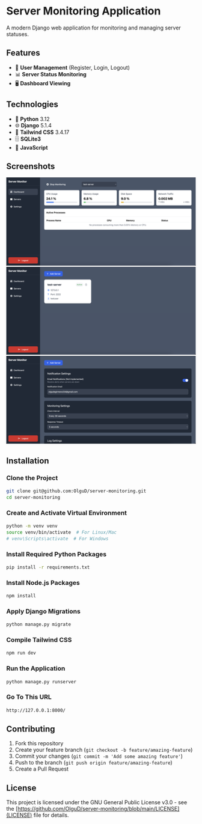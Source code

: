 # Server Monitoring Application

A modern Django web application for monitoring and managing server statuses.

## Features

- 👤 **User Management** (Register, Login, Logout)
- 📊 **Server Status Monitoring**
- 🖥️ **Dashboard Viewing**

## Technologies

- 🐍 **Python** 3.12
- 🌐 **Django** 5.1.4
- 💅 **Tailwind CSS** 3.4.17
- 🗄️ **SQLite3**
- 📜 **JavaScript**

## Screenshots

![Dashboard](assets/dashboard.png)
![Servers Page](assets/servers_page.png)
![Settings Page](assets/settings_page.png)

## Installation

### Clone the Project

```bash
git clone git@github.com:OlguD/server-monitoring.git
cd server-monitoring
```

### Create and Activate Virtual Environment
```bash
python -m venv venv
source venv/bin/activate  # For Linux/Mac
# venv\Scripts\activate  # For Windows
```

### Install Required Python Packages
```bash
pip install -r requirements.txt
```

### Install Node.js Packages
```bash
npm install
```

### Apply Django Migrations
```bash
python manage.py migrate
```

### Compile Tailwind CSS
```bash
npm run dev
```

### Run the Application
```bash
python manage.py runserver
```

### Go To This URL
```bash
http://127.0.0.1:8000/
```

## Contributing

1. Fork this repository
2. Create your feature branch (`git checkout -b feature/amazing-feature`)
3. Commit your changes (`git commit -m 'Add some amazing feature'`)
4. Push to the branch (`git push origin feature/amazing-feature`)
5. Create a Pull Request


## License
This project is licensed under the GNU General Public License v3.0 - see the [https://github.com/OlguD/server-monitoring/blob/main/LICENSE](LICENSE) file for details.
